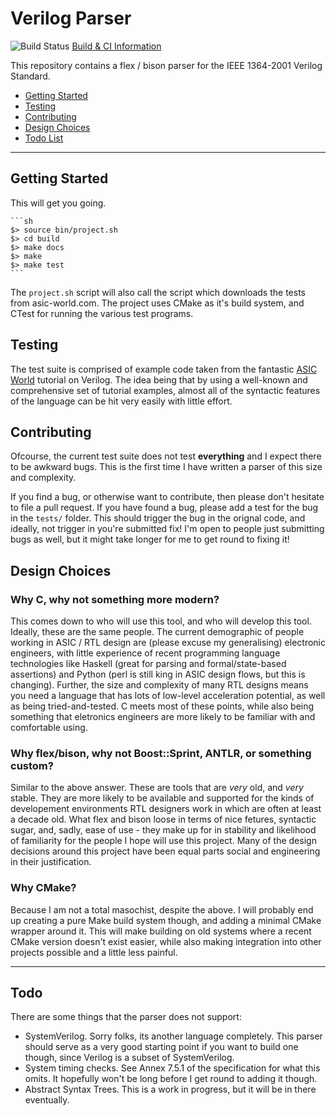 
# Verilog Parser

![Build Status](https://travis-ci.org/ben-marshall/verilog-parser.svg?branch=master) [Build & CI Information](https://travis-ci.org/ben-marshall/verilog-parser)

This repository contains a flex / bison parser for the IEEE 1364-2001 Verilog
Standard.

- [Getting Started](#getting-started)
- [Testing](#testing)
- [Contributing](#contributing)
- [Design Choices](#design-choices)
- [Todo List](#todo)

---

## Getting Started

This will get you going.

    ```sh
    $> source bin/project.sh
    $> cd build
    $> make docs
    $> make
    $> make test
    ```

The `project.sh` script will also call the script which downloads the tests
from asic-world.com. The project uses CMake as it's build system, and
CTest for running the various test programs.

## Testing

The test suite is comprised of example code taken from
the fantastic [ASIC World](http://www.asic-world.com/) tutorial on Verilog.
The idea being that by using a well-known and comprehensive set of
tutorial examples, almost all of the syntactic features of the language can be
hit very easily with little effort.

## Contributing

Ofcourse, the current test suite does not test **everything** and I expect
there to be awkward bugs. This is the first time I have written a parser of
this size and complexity.

If you find a bug, or otherwise want to contribute, then please don't
hesitate to file a pull request. If you have found a bug, please add a test
for the bug in the `tests/` folder. This should trigger the bug in the orignal
code, and ideally, not trigger in you're submitted fix! I'm open to people
just submitting bugs as well, but it might take longer for me to get round to
fixing it!

## Design Choices

### Why C, why not something more modern?

This comes down to who will use this tool, and who will develop this tool.
Ideally, these are the same people. The current demographic of people working
in ASIC / RTL design are (please excuse my generalising) electronic engineers,
with little experience of recent programming language technologies like
Haskell (great for parsing and formal/state-based assertions) and Python (perl
is still king in ASIC design flows, but this is changing).  Further, the size
and complexity of many RTL designs means you need a language that has lots of
low-level acceleration potential, as well as being tried-and-tested. C meets
most of these points, while also being something that eletronics engineers are
more likely to be familiar with and comfortable using.

### Why flex/bison, why not Boost::Sprint, ANTLR, or something custom?

Similar to the above answer. These are tools that are *very* old, and *very*
stable. They are more likely to be available and supported for the kinds
of developement environments RTL designers work in which are often at least
a decade old. What flex and bison loose in terms of nice fetures, syntactic
sugar, and, sadly, ease of use - they make up for in stability and
likelihood of familiarity for the people I hope will use this project.
Many of the design decisions around this project have been equal parts
social and engineering in their justification.

### Why CMake?

Because I am not a total masochist, despite the above. I will probably end up
creating a pure Make build system though, and adding a minimal CMake wrapper
around it. This will make building on old systems where a recent CMake version
doesn't exist easier, while also making integration into other projects
possible and a little less painful.


---


## Todo

There are some things that the parser does not support:

- SystemVerilog. Sorry folks, its another language completely. This parser
  should serve as a very good starting point if you want to build one though,
  since Verilog is a subset of SystemVerilog.
- System timing checks. See Annex 7.5.1 of the specification for what this
  omits. It hopefully won't be long before I get round to adding it though.
- Abstract Syntax Trees. This is a work in progress, but it will be in there
  eventually.
